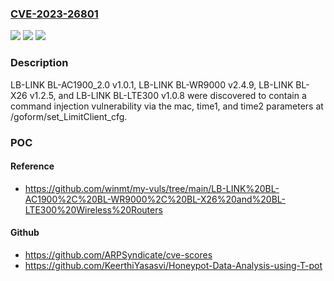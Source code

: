 ### [CVE-2023-26801](https://cve.mitre.org/cgi-bin/cvename.cgi?name=CVE-2023-26801)
![](https://img.shields.io/static/v1?label=Product&message=n%2Fa&color=blue)
![](https://img.shields.io/static/v1?label=Version&message=n%2Fa%20&color=brightgreen)
![](https://img.shields.io/static/v1?label=Vulnerability&message=n%2Fa&color=brightgreen)

### Description

LB-LINK BL-AC1900_2.0 v1.0.1, LB-LINK BL-WR9000 v2.4.9, LB-LINK BL-X26 v1.2.5, and LB-LINK BL-LTE300 v1.0.8 were discovered to contain a command injection vulnerability via the mac, time1, and time2 parameters at /goform/set_LimitClient_cfg.

### POC

#### Reference
- https://github.com/winmt/my-vuls/tree/main/LB-LINK%20BL-AC1900%2C%20BL-WR9000%2C%20BL-X26%20and%20BL-LTE300%20Wireless%20Routers

#### Github
- https://github.com/ARPSyndicate/cve-scores
- https://github.com/KeerthiYasasvi/Honeypot-Data-Analysis-using-T-pot

